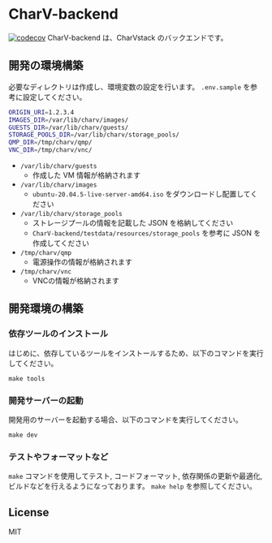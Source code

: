 # CharV-backend
[![codecov](https://codecov.io/gh/CharVstack/CharV-backend/branch/main/graph/badge.svg?token=GJOQH6VXLA)](https://codecov.io/gh/CharVstack/CharV-backend)
CharV-backend は、CharVstack のバックエンドです。

## 開発の環境構築

必要なディレクトリは作成し、環境変数の設定を行います。
`.env.sample` を参考に設定してください。

```sh
ORIGIN_URI=1.2.3.4
IMAGES_DIR=/var/lib/charv/images/
GUESTS_DIR=/var/lib/charv/guests/
STORAGE_POOLS_DIR=/var/lib/charv/storage_pools/
QMP_DIR=/tmp/charv/qmp/
VNC_DIR=/tmp/charv/vnc/
```

- `/var/lib/charv/guests`
  - 作成した VM 情報が格納されます
- `/var/lib/charv/images`
  - `ubuntu-20.04.5-live-server-amd64.iso` をダウンロードし配置してください
- `/var/lib/charv/storage_pools`
  - ストレージプールの情報を記載した JSON を格納してください
  - `CharV-backend/testdata/resources/storage_pools` を参考に JSON を作成してください
- `/tmp/charv/qmp`
  - 電源操作の情報が格納されます
- `/tmp/charv/vnc`
  - VNCの情報が格納されます

## 開発環境の構築

### 依存ツールのインストール

はじめに、依存しているツールをインストールするため、以下のコマンドを実行してください。

```shell
make tools
```

### 開発サーバーの起動

開発用のサーバーを起動する場合、以下のコマンドを実行してください。

```shell
make dev
```

### テストやフォーマットなど

`make` コマンドを使用してテスト, コードフォーマット, 依存関係の更新や最適化, ビルドなどを行えるようになっております。
`make help` を参照してください。

## License

MIT
